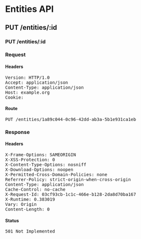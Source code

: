 # Entities API



## PUT /entities/:id

### PUT /entities/:id
### Request

#### Headers

<pre>Version: HTTP/1.0
Accept: application/json
Content-Type: application/json
Host: example.org
Cookie: </pre>

#### Route

<pre>PUT /entities/1a89c044-0c96-42dd-ab3a-5b1e931ca1eb</pre>

### Response

#### Headers

<pre>X-Frame-Options: SAMEORIGIN
X-XSS-Protection: 0
X-Content-Type-Options: nosniff
X-Download-Options: noopen
X-Permitted-Cross-Domain-Policies: none
Referrer-Policy: strict-origin-when-cross-origin
Content-Type: application/json
Cache-Control: no-cache
X-Request-Id: 03cf93cb-1c1c-466e-b128-2da8d70ba167
X-Runtime: 0.383019
Vary: Origin
Content-Length: 0</pre>

#### Status

<pre>501 Not Implemented</pre>

